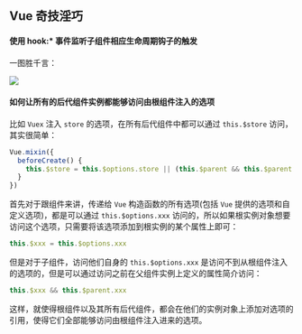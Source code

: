 ## Vue 奇技淫巧

#### 使用 hook:* 事件监听子组件相应生命周期钩子的触发

一图胜千言：

![](http://7xlolm.com1.z0.glb.clouddn.com/2018-03-06-code%E7%9A%84%E5%89%AF%E6%9C%AC.png)

#### 如何让所有的后代组件实例都能够访问由根组件注入的选项

比如 `Vuex` 注入 `store` 的选项，在所有后代组件中都可以通过 `this.$store` 访问，其实很简单：

```js
Vue.mixin({
  beforeCreate() {
    this.$store = this.$options.store || (this.$parent && this.$parent.$store)
  }
})
```

首先对于跟组件来讲，传递给 `Vue` 构造函数的所有选项(包括 `Vue` 提供的选项和自定义选项)，都是可以通过 `this.$options.xxx` 访问的，所以如果根实例对象想要访问这个选项，只需要将该选项添加到根实例的某个属性上即可：

```js
this.$xxx = this.$options.xxx
```

但是对于子组件，访问他们自身的 `this.$options.xxx` 是访问不到从根组件注入的选项的，但是可以通过访问之前在父组件实例上定义的属性简介访问：

```js
this.$xxx && this.$parent.xxx
```

这样，就使得根组件以及其所有后代组件，都会在他们的实例对象上添加对选项的引用，使得它们全部能够访问由根组件注入进来的选项。
